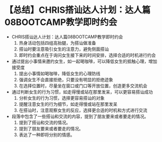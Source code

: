 # 【总结】CHRIS搭讪达人计划：达人篇08BOOTCAMP教学即时约会

-   CHRIS搭讪达人计划：达人篇08BOOTCAMP教学即时约会
    1.  热身活动包括四组高抬腿，为搭讪做准备
    2.  搭讪时要注意吸引女生的注意力，避免侧面搭讪
    3.  即时约会重点在于询问女生接下来的时间安排，选择合适的时机进行约会
-   通过提出小事情来邀约女生，如一起喝咖啡，可以降低女生的抵触心理，增加接受度
    1.  提出小事情如喝咖啡，降低女生的心理防线
    2.  强调女生不会直接拒绝，只要没有明显的拒绝迹象
    3.  在选择位置时，尽量坐在窗口或门口等开放位置，创造更多交流机会
-   通过判断女生的行为习惯，如走得慢或站在那里发呆，可以更容易搭讪成功
    1.  分析女生的行为习惯，选择更容易搭讪的对象
    2.  提醒注意女生的行为细节，如走得慢或站在那里发呆
    3.  在搭讪时，注意观察女生的反应，选择更合适的时机和方式进行交流
-   段落中包含了一些搭讪和交流的内容，提到了朋友要来或者要走的情况。
    1.  提到了搭讪和交流的情况。
    2.  提到了朋友要来或者要走的情况。
    3.  表达了一种即将分别的情感。